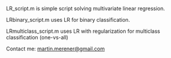 
LR_script.m is simple script solving multivariate linear regression.

LRbinary_script.m uses LR for binary classification.

LRmulticlass_script.m uses LR with regularization for multiclass classification (one-vs-all)


Contact me: martin.merener@gmail.com
